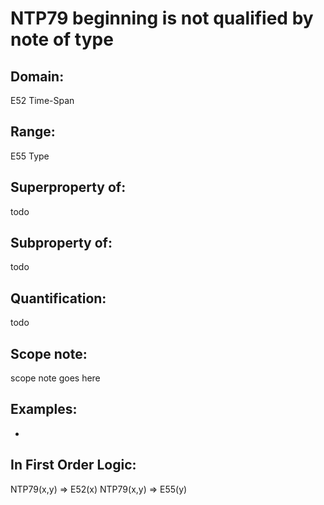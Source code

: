 # NTP79 beginning is not qualified by note of type

## Domain: 

E52 Time-Span

## Range: 

E55 Type

## Superproperty of: 

todo

## Subproperty of: 

todo

## Quantification: 

todo

## Scope note: 

scope note goes here

## Examples: 

* 

## In First Order Logic: 

NTP79(x,y) ⇒ E52(x)
NTP79(x,y) ⇒ E55(y)

